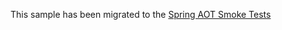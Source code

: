 This sample has been migrated to
the [Spring AOT Smoke Tests](https://github.com/spring-projects/spring-aot-smoke-tests/tree/main/spring-kafka)
